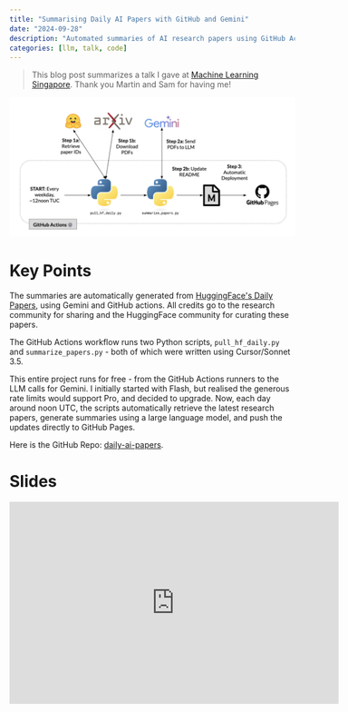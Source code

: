 ```yaml
---
title: "Summarising Daily AI Papers with GitHub and Gemini"
date: "2024-09-28"
description: "Automated summaries of AI research papers using GitHub Actions and LLMs."
categories: [llm, talk, code]
---
```


> This blog post summarizes a talk I gave at [Machine Learning Singapore](https://www.meetup.com/machine-learning-singapore/). Thank you Martin and Sam for having me!

<img src="thumbnail.png" alt="Thumbnail" width="600"/>

# Key Points

The summaries are automatically generated from [HuggingFace's Daily Papers](https://huggingface.co/papers), using Gemini and GitHub actions. All credits go to the research community for sharing and the HuggingFace community for curating these papers.

The GitHub Actions workflow runs two Python scripts, `pull_hf_daily.py` and `summarize_papers.py` - both of which were written using Cursor/Sonnet 3.5.

This entire project runs for free - from the GitHub Actions runners to the LLM calls for Gemini. I initially started with Flash, but realised the generous rate limits would support Pro, and decided to upgrade. Now, each day around noon UTC, the scripts automatically retrieve the latest research papers, generate summaries using a large language model, and push the updates directly to GitHub Pages. 

Here is the GitHub Repo: [daily-ai-papers](https://github.com/gabrielchua/daily-ai-papers).

# Slides

<iframe src="https://docs.google.com/presentation/d/e/2PACX-1vTdi2fVPhz6840Eh7b9ZTHTxhscSrPcbBnW2eO4U_8AXVx9pyJg-S_R3MvPHVFPZvgJASIgW2c97dCh/embed?start=false&loop=false&delayms=3000" frameborder="0" width="581" height="356" allowfullscreen="true" mozallowfullscreen="true" webkitallowfullscreen="true"></iframe> 